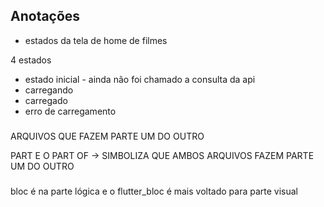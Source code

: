 ## Anotações

- estados da tela de home de filmes 

4 estados 

- estado inicial - ainda não foi chamado a consulta da api
- carregando 
- carregado
- erro de carregamento



###
ARQUIVOS QUE FAZEM PARTE UM DO OUTRO

PART E O PART OF -> SIMBOLIZA QUE AMBOS ARQUIVOS FAZEM PARTE UM DO OUTRO

###

bloc é na parte lógica e o flutter_bloc é mais voltado para parte visual 